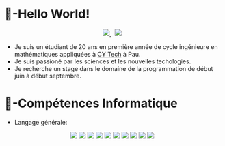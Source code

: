 # 👋-Hello World!

<p align="center">
	<a href="https://www.linkedin.com/in/lucas-thu-ping-one-a23672238/">
		<img src="https://img.shields.io/badge/-LINKEDIN-0077B5?style=for-the-badge&logo=linkedin&logoColor=white">
	</a>
	<span>&nbsp;</span>
	<a href="mailto:thupingonelucas@gmail.com">
		<img src="https://img.shields.io/badge/-GMAIL-D14836?style=for-the-badge&logo=gmail&logoColor=white">
	</a>
</p>

- Je suis un étudiant de 20 ans en première année de cycle ingénieure en mathématiques appliquées à [CY Tech](https://cytech.cyu.fr) à Pau.
- Je suis passioné par les sciences et les nouvelles techologies.
- Je recherche un stage dans le domaine de la programmation de début juin à début septembre. 

# 🧠-Compétences Informatique
- Langage générale: 
<p align="center">
    <img src="https://seeklogo.com/images/C/c-sharp-c-logo-02F17714BA-seeklogo.com.png">
    <img src="https://logos-marques.com/wp-content/uploads/2021/03/Java-Logo.png">
    <img src="https://blog.savoirfairelinux.com/en-ca/wp-content/uploads/sites/2/2017/11/Python-Logo-PNG-Image-1.png">
    <img src="https://cdn3d.iconscout.com/3d/free/thumb/html-5728485-4781249.png">
    <img src="https://img.freepik.com/icones-gratuites/css_318-674222.jpg?w=2000">
    <img src="https://www.freepnglogos.com/uploads/php-logo-png/php-logo-php-elephant-logo-vectors-download-5.png">
    <img src="https://www.freepnglogos.com/uploads/javascript-png/javascript-logo-hq-png-1.png">
    <img src="https://e7.pngegg.com/pngimages/824/227/png-clipart-mysql-logo-database-web-development-blue-text-thumbnail.png">
    <img src="https://upload.wikimedia.org/wikipedia/commons/thumb/8/82/Gnu-bash-logo.svg/1200px-Gnu-bash-logo.svg.png">
    <img src="https://seeklogo.com/images/G/github-logo-5F384D0265-seeklogo.com.png">
</p>

    